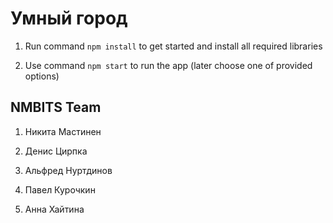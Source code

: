# Умный город

1) Run command `npm install` to get started and install all required libraries

2) Use command `npm start` to run the app (later choose one of provided options) 



## NMBITS Team

1) Никита Мастинен

2) Денис Цирпка

3) Альфред Нуртдинов

4) Павел Курочкин

5) Анна Хайтина
